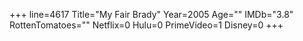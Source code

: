 +++
line=4617
Title="My Fair Brady"
Year=2005
Age=""
IMDb="3.8"
RottenTomatoes=""
Netflix=0
Hulu=0
PrimeVideo=1
Disney=0
+++

